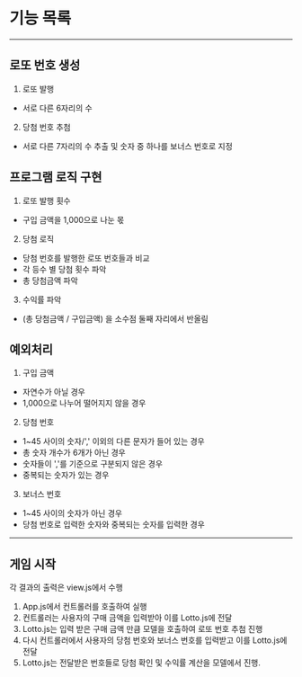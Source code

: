 # 기능 목록

---

## 로또 번호 생성

1. 로또 발행

- 서로 다른 6자리의 수

2. 당첨 번호 추첨

- 서로 다른 7자리의 수 추출 및 숫자 중 하나를 보너스 번호로 지정

## 프로그램 로직 구현

1. 로또 발행 횟수

- 구입 금액을 1,000으로 나눈 몫

2. 당첨 로직

- 당첨 번호를 발행한 로또 번호들과 비교
- 각 등수 별 당첨 횟수 파악
- 총 당첨금액 파악

3. 수익률 파악

- (총 당첨금액 / 구입금액) 을 소수점 둘째 자리에서 반올림

## 예외처리

1. 구입 금액

- 자연수가 아닐 경우
- 1,000으로 나누어 떨어지지 않을 경우

2. 당첨 번호

- 1~45 사이의 숫자/',' 이외의 다른 문자가 들어 있는 경우
- 총 숫자 개수가 6개가 아닌 경우
- 숫자들이 ','를 기준으로 구분되지 않은 경우
- 중복되는 숫자가 있는 경우

3. 보너스 번호

- 1~45 사이의 숫자가 아닌 경우
- 당첨 번호로 입력한 숫자와 중복되는 숫자를 입력한 경우

---

## 게임 시작

각 결과의 출력은 view.js에서 수행

1. App.js에서 컨트롤러를 호출하여 실행
2. 컨트롤러는 사용자의 구매 금액을 입력받아 이를 Lotto.js에 전달
3. Lotto.js는 입력 받은 구매 금액 만큼 모델을 호출하여 로또 번호 추첨 진행
4. 다시 컨트롤러에서 사용자의 당첨 번호와 보너스 번호를 입력받고 이를 Lotto.js에 전달
5. Lotto.js는 전달받은 번호들로 당첨 확인 및 수익률 계산을 모델에서 진행.
